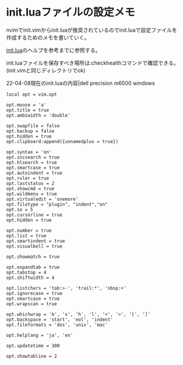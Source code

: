 # init.luaファイルの設定メモ

nvimでinit.vimからinit.luaが推奨されているのでinit.luaで設定ファイルを  
作成するためのメモを書いていく。

[init.lua](https://neovim.io/doc/user/lua.html)のヘルプを参考までに参照する。

init.luaファイルを保存すべき場所は:checkhealthコマンドで確認できる。  
(init.vimと同じディレクトリでok)

22-04-08現在のinit.luaの内容|dell precision m6500 windows

```
local opt = vim.opt

opt.mouse = 'a'
opt.title = true
opt.ambiwidth = 'double'

opt.swapfile = false
opt.backup = false
opt.hidden = true
opt.clipboard:append({unnamedplus = true})

opt.syntax = 'on'
opt.incsearch = true
opt.hlsearch = true
opt.smartcase = true
opt.autoindent = true
opt.ruler = true
opt.laststatus = 2
opt.showcmd = true
opt.wildmenu = true
opt.virtualedit = 'onemore'
opt.filetype = "plugin", "indent","on"
opt.so = 5
opt.cursorline = true
opt.hidden = true

opt.number = true
opt.list = true
opt.smartindent = true
opt.visualbell = true

opt.showmatch = true

opt.expandtab = true
opt.tabstop = 4
opt.shiftwidth = 4

opt.listchars = 'tab:>-', 'trail:*', 'nbsp:+'
opt.ignorecase = true
opt.smartcase = true
opt.wrapscan = true

opt.whichwrap = 'b', 's', 'h', 'l', '<', '>', '[', ']'
opt.backspace = 'start', 'eol', 'indent'
opt.fileformats = 'dos', 'unix', 'mac'

opt.helplang = 'ja', 'en'

opt.updatetime = 300

opt.showtabline = 2
```
